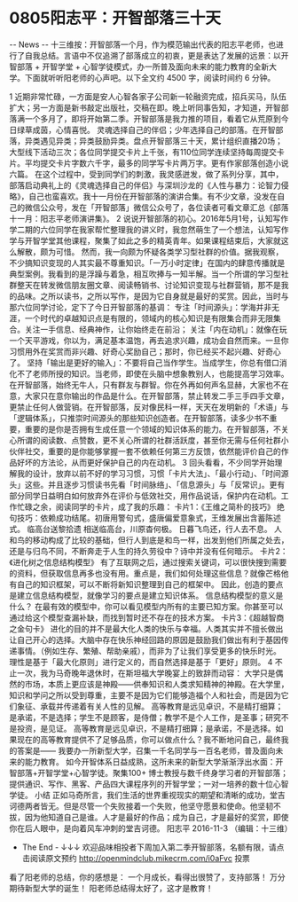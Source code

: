 # 0805阳志平：开智部落三十天


-- News --
十三维按：开智部落一个月，作为模范输出代表的阳志平老师，也进行了自我总结。言语中不仅追溯了部落成立的初衷，更是表达了发展的远景：以开智部落 + 开智学堂 + 心智学徒模式，办一所普及面向未来的能力教育的全新大学。下面就听听阳老师的心声吧。以下全文约 4500 字，阅读时间约 6 分钟。


1
近期非常忙碌，一方面是安人心智各家子公司新一轮融资完成，招兵买马，队伍扩大；另一方面是新书敲定出版社，交稿在即。晚上听同事告知，才知道，开智部落满一个多月了，即将开始第二季。开智部落是我力推的项目，看着它从荒原到今日绿草成茵，心情喜悦。
灵魂选择自己的伴侣；少年选择自己的部落。在开智部落，异类遇见异类；异类鼓励异类。盘点开智部落三十天，累计组织直播20场；大型线下活动三次；各位同学提交卡片上千张，有110位同学连续坚持每周提交卡片。平均提交卡片字数六千字，最多的同学写卡片两万字。更有作家部落创造小说六篇。
在这个过程中，受到同学们的刺激，我灵感迸发，做了系列分享，其中，部落启动典礼上的《灵魂选择自己的伴侣》与深圳沙龙的《人性与暴力：论智力侵略》，自己也蛮喜欢。我十一月份在开智部落的演讲合集。有不少文章，没发在自己的微信公众号，发在「开智部落」微信公众号了，各位读者可看文章汇总《部落十一月：阳志平老师演讲集》。
2
说说开智部落的初心。2016年5月1号，认知写作学二期的六位同学在我家帮忙整理我的讲义时，我忽然萌生了一个想法，认知写作学与开智学堂其他课程，聚集了如此之多的精英青年。如果课程结束后，大家就这么解散，颇为可惜。
然而，我一向颇为怀疑各类学习型社群的价值。据我观察，不少搞知识变现的人其实最不尊重知识。「一万小时定律」在国内的肆意传播就是典型案例。我看到的是浮躁与着急，相互吹捧与一知半解。当一个所谓的学习型社群整天在转发微信朋友圈文章、阅读畅销书、讨论知识变现与社群营销，那不是我的品味。之所以读书，之所以写作，是因为它自身就是最好的奖赏。因此，当时与那六位同学讨论，定下了今日开智部落的基调：
专注「时间源头」：学海并非无涯，一个时代的卓越知识点是有限的，领域内的核心知识是有限集合而非无限集合。关注一手信息、经典神作，让你始终走在前沿；
关注「内在动机」：就像在玩一个天平游戏，你以为，满足基本温饱，再去追求兴趣，成功会自然而来。一旦你习惯用外在奖赏而非兴趣、好奇心奖励自己；那时，你已经买不起兴趣、好奇心了。
坚持「输出是更好的输入」：不要将自己当作学生。当成学生，你总有借口消化不了老师所授的知识。当老师，即使在头脑中想象教别人，也能提高学习效率。
在开智部落，始终无牛人，只有群友与群智。你在外再如何声名显赫，大家也不在意，大家只在意你输出的作品是什么。在开智部落，禁止转发二手三手四手文章，更禁止任何人做营销。在开智部落，反对像民科一样，天天在发明新的「术语」与「逻辑体系」，只推崇时间源头的那些知识创造者。在开智部落，读多少书不重要，重要的是你是否拥有生成任意一个领域的知识体系的能力。在开智部落，不关心所谓的阅读数、点赞数，更不关心所谓的社群活跃度，甚至你无需与任何社群小伙伴社交，重要的是你能够掌握一套不依赖任何第三方反馈，依然能评价自己的作品好坏的方法论，从而更好保护自己的内在动机。
3
回头看看，不少同学开始理解我的设计，放弃以前不好的学习习惯，习惯「卡片大法」、「最小行动」、「时间源头」这些。并且逐步习惯读书先看「时间脉络」、「信息源头」与「反常识」。更有部分同学日益明白如何放弃外在评价与低效社交，用作品说话，保护内在动机。工作忙碌之余，阅读同学的卡片，成了我的乐趣：
卡片1：《王维之简朴的技巧》
绝句技巧：依赖成功结尾。初唐用警句式，盛唐偏爱意象式，王维发展出含蓄陈述式。 临高台送黎拾遗
相送临高台，川原杳何极。 日暮飞鸟还，行人去不息。
人和鸟的移动构成了比较的基础，但行人到底是和鸟一样，出发到他们所属之处去，还是与归鸟不同，不断奔走于人生的持久劳役中？诗中并没有任何暗示。
卡片2：《进化树之信息结构模型》
有了互联网之后，通过搜索关键词，可以很快搜到需要的资料，但获取信息再多也没有用。重点是，我们如何处理这些信息？就像芒格他有自己的知识框架，可以不断将新知识整理到自己的框架中。 因此，创造的要点是建立信息结构模型，就像学习的要点是建立知识体系。 信息结构模型的意义是什么？
在最有效的模型中，你可以看见模型内所有的主要已知方案。你甚至可以通过给这个模型查漏补缺，而找到暂时还不存在的技术方案。
卡片3：《超越智商之金句卡》
进化的目的并不是最大化人类的快乐与幸福。人类其实并不擅长做出让自己开心的选择。大脑中存在快乐神经回路的原因是鼓励我们做出有利于基因传递事情。（例如生存、繁殖、帮助亲戚），而非为了让我们享受更多的快乐时光。
理性是基于「最大化原则」进行定义的，而自然选择是基于「更好」原则。
4
不止一次，我为马奇晚年退休时，在斯坦福大学晚宴上的致辞而动容：
大学只是偶然的市场，本质上更应该是神殿——供奉知识和人类求知精神的神殿。在大学里，知识和学问之所以受到尊重，主要不是因为它们能够造福个人和社会，而是因为它们象征、承载并传递着有关人性的见解。
高等教育是远见卓识，不是精打细算；是承诺，不是选择；学生不是顾客，是侍僧；教学不是个人工作，是圣事；研究不是投资，是见证。
高等教育是远见卓识，不是精打细算；是承诺，不是选择。如果现在的高等教育提供不了足够品质，你可以做点什么？我不断地问自己，最终我的答案是—— 我要办一所新型大学，召集一千名同学与一百名老师，普及面向未来的能力教育。
如今开智体系日益成熟，这所未来的新型大学渐渐浮出水面：开智部落+开智学堂+心智学徒。聚集100+ 博士教授与数千终身学习者的开智部落；提供通识、写作、黑客、产品四大课程序列的开智学堂；一对一培养的数十位心智学徒。
小结
正如马奇所言，我们生活的世界重视现实的期望和清晰的成功，堂吉诃德两者皆无。但是尽管一个失败接着一个失败，他坚守愿景和使命。他坚韧不拔，因为他知道自己是谁。人才是最好的作品；成为自己，才是最好的奖赏，即使你在后人眼中，是向着风车冲刺的堂吉诃德。
阳志平 2016-11-3
（编辑：十三维）
- The End -
 ↓↓↓ 欢迎品味相投者下周加入第二季开智部落，名额有限，请点击阅读原文预约
http://openmindclub.mikecrm.com/i0aFvc
投票

看了阳老师的总结，你的感想是：
一个月成长，看得出很赞了，支持部落！
万分期待新型大学的诞生！
阳老师总结得太好了，这才是教育！